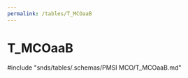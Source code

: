 ```yaml
---
permalink: /tables/T_MCOaaB
---
```

# T\_MCOaaB
<!-- SPDX-License-Identifier: MPL-2.0 -->

<!-- ATTENTION : Ne pas supprimer ou modifier la ligne ci-dessous -->
#include "snds/tables/.schemas/PMSI MCO/T_MCOaaB.md"
<!-- ATTENTION : Ne pas supprimer ou modifier la ligne ci-dessus -->
